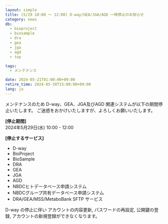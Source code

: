```yaml
---
layout: simple
title: (5/29 10:00 ～ 12:00) D-way/GEA/JGA/AGD 一時停止のお知らせ
category: news
db:
  - bioproject
  - biosample
  - dra
  - gea
  - jga
  - agd  
  - top

tags:
  - メンテナンス

date: 2024-05-21T01:00:00+09:00
retire_time: 2024-05-30T15:00:00+09:00
lang: ja
---
```


メンテナンスのため D-way、GEA、JGA及びAGD 関連システムが以下の期間停止いたします。
ご迷惑をおかけいたしますが、よろしくお願いいたします。

**[停止期間]**    
2024年5月29日(水) 10:00 - 12:00    

**[停止するサービス]**    
- D-way
- BioProject
- BioSample
- DRA
- GEA
- JGA
- AGD
- NBDCヒトデータベース申請システム
- NBDCグループ共有データベース申請システム
- DRA/GEA/MSS/MetaboBank SFTP サービス

D-way の停止に伴い アカウントの内容更新, パスワードの再設定, 公開鍵の登録, アカウントの新規登録ができなくなります。
